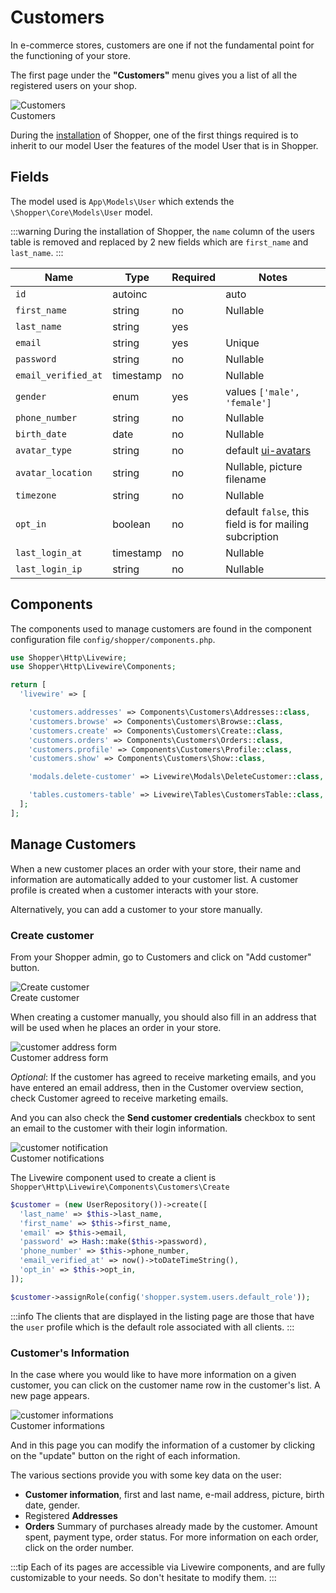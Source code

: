 # Customers
In e-commerce stores, customers are one if not the fundamental point for the functioning of your store.

The first page under the **"Customers"** menu gives you a list of all the registered users on your shop.

<div class="screenshot">
  <img src="/img/screenshots/{{version}}/customers.png" alt="Customers">
  <div class="caption">Customers</div>
</div>

During the [installation](/docs/{{version}}/installation#update-existing-files) of Shopper, one of the first things required is to inherit to our model User the features of the model User that is in Shopper.

## Fields
The model used is `App\Models\User` which extends the `\Shopper\Core\Models\User` model.

:::warning
During the installation of Shopper, the `name` column of the users table is removed and replaced by 2 new fields which are `first_name` and `last_name`.
:::

| Name        | Type      | Required   |  Notes   |
|-------------|-----------|------------|------------|
| `id`  | autoinc |         |  auto  |
| `first_name` | string  | no | Nullable  |
| `last_name` | string  | yes |  |
| `email` | string  | yes | Unique  |
| `password` | string  | no | Nullable  |
| `email_verified_at` | timestamp  | no | Nullable  |
| `gender` | enum  | yes | values `['male', 'female']` |
| `phone_number` | string  | no | Nullable  |
| `birth_date` | date  | no | Nullable  |
| `avatar_type` | string  | no | default [ui-avatars](https://ui-avatars.com/)  |
| `avatar_location` | string  | no | Nullable, picture filename  |
| `timezone` | string  | no | Nullable  |
| `opt_in` | boolean  | no | default `false`, this field is for mailing subcription  |
| `last_login_at` | timestamp  | no | Nullable  |
| `last_login_ip` | string  | no | Nullable  |

## Components
The components used to manage customers are found in the component configuration file `config/shopper/components.php`.

```php
use Shopper\Http\Livewire;
use Shopper\Http\Livewire\Components;

return [
  'livewire' => [

    'customers.addresses' => Components\Customers\Addresses::class,
    'customers.browse' => Components\Customers\Browse::class,
    'customers.create' => Components\Customers\Create::class,
    'customers.orders' => Components\Customers\Orders::class,
    'customers.profile' => Components\Customers\Profile::class,
    'customers.show' => Components\Customers\Show::class,

    'modals.delete-customer' => Livewire\Modals\DeleteCustomer::class,

    'tables.customers-table' => Livewire\Tables\CustomersTable::class,
  ];
];
```

## Manage Customers
When a new customer places an order with your store, their name and information are automatically added to your customer list. A customer profile is created when a customer interacts with your store.

Alternatively, you can add a customer to your store manually.

### Create customer
From your Shopper admin, go to Customers and click on "Add customer" button.

<div class="screenshot">
  <img src="/img/screenshots/{{version}}/create-customer.png" alt="Create customer">
  <div class="caption">Create customer</div>
</div>

When creating a customer manually, you should also fill in an address that will be used when he places an order in your store.

<div class="screenshot">
  <img src="/img/screenshots/{{version}}/customer-address.png" alt="customer address form">
  <div class="caption">Customer address form</div>
</div>

_Optional_: If the customer has agreed to receive marketing emails, and you have entered an email address, then in the Customer overview section, check Customer agreed to receive marketing emails.

And you can also check the **Send customer credentials** checkbox to sent an email to the customer with their login information.

<div class="screenshot">
  <img src="/img/screenshots/{{version}}/customer-notification.png" alt="customer notification">
  <div class="caption">Customer notifications</div>
</div>

The Livewire component used to create a client is `Shopper\Http\Livewire\Components\Customers\Create`

```php
$customer = (new UserRepository())->create([
  'last_name' => $this->last_name,
  'first_name' => $this->first_name,
  'email' => $this->email,
  'password' => Hash::make($this->password),
  'phone_number' => $this->phone_number,
  'email_verified_at' => now()->toDateTimeString(),
  'opt_in' => $this->opt_in,
]);

$customer->assignRole(config('shopper.system.users.default_role'));
```

:::info
The clients that are displayed in the listing page are those that have the `user` profile which is the default role associated with all clients.
:::

### Customer's Information
In the case where you would like to have more information on a given customer, you can click on the customer name row in the customer's list. A new page appears.

<div class="screenshot">
  <img src="/img/screenshots/{{version}}/customer-informations.png" alt="customer informations">
  <div class="caption">Customer informations</div>
</div>

And in this page you can modify the information of a customer by clicking on the "update" button on the right of each information.

The various sections provide you with some key data on the user:
- **Customer information**, first and last name, e-mail address, picture, birth date, gender.
- Registered **Addresses**
- **Orders** Summary of purchases already made by the customer. Amount spent, payment type, order status. For more information on each order, click on the order number.

:::tip
Each of its pages are accessible via Livewire components, and are fully customizable to your needs. So don't hesitate to modify them.
:::
